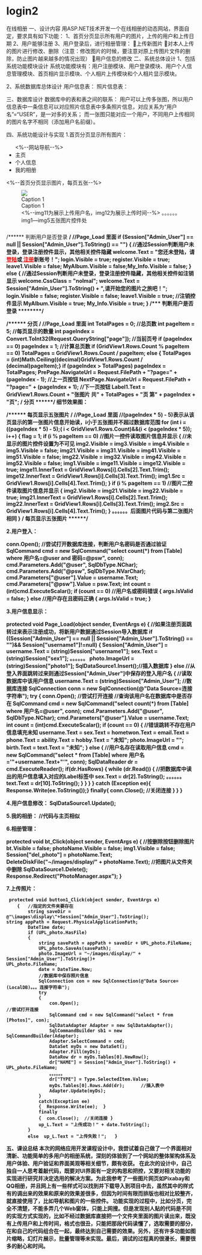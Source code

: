 # login2
在线相册
一、设计内容
用ASP.NET技术开发一个在线相册的动态网站，界面自定，要求具有如下功能：
1、首页分页显示所有用户的图片，上传的用户和上传日期
2、用户能够注册
3、用户登录后，进行相册管理：
上传新图片
对本人上传的图片进行修改、删除（注意：修改图片的时候，要注意对原上传图片文件的删除，防止图片越来越多的情况出现）
用户信息的修改
二、系统总体设计
1、包括系统功能模块设计
系统功能模块有：用户注册模块、用户登录模块、用户个人信息管理模块、首页相片显示模块、个人相片上传模块和个人相片显示模块。

2、系统数据库总体设计
用户信息表：               照片信息表：
   
三、数据库设计
数据库中的表和表之间的联系：
用户可以上传多张图，所以用户信息表中一条信息可以对应照片信息表中多条照片信息，对应关系为“用户名”=“USER”，是一对多的关系；
而一张图只能对应一个用户，不同用户上传相同的图片名字不相同（添加用户名前缀）。

四、系统功能设计与实现
1.首页分页显示所有图片：

<ul class="nav nav-tabs">  <%--网站导航--%>
	    <li class="active"><asp:HyperLink runat="server"  href="#">主页</asp:HyperLink></li>
	    <li><asp:HyperLink runat="server" href="In_f.aspx" id="My_Info">个人信息</asp:HyperLink></li>
          <li><asp:HyperLink runat="server" href="PhotoManager.aspx" id="MyAlbum">我的相册</asp:HyperLink></li>  </ul>
<%--首页分页显示图片，每页五张--%>
<script src="scripts/flex-images.min.js"></script>
<div class="flex-images" style="padding:10px 40px">
  <div class="item" data-w="219" data-h="180">
    <img src="images/display/blank.gif" style="max-height:200px;max-width:290px;" runat="server" id="img1" onblur="small(img1)" onclick="normal(img1)"/>
    <div class="over" runat="server" id="imge11">Caption 1</div><div class="bottom" runat="server" id="imge12">Caption 1</div>
  </div>  <%--img11为展示上传用户名，img12为展示上传时间--%>
          。。。。。。img1—img5五张图片控件处
</div>

/******        判断用户是否登录        ******/                              //Page_Load 里面
if (Session["Admin_User"] == null || Session["Admin_User"].ToString() == "")
            { //通过Session判断用户未登录，登录注册控件显示，其他相关控件隐藏
                welcome.Text = "<b>您还未登陆，请<a href='Loginpage.aspx' style='color:red;'>
<u>登陆</u></a>或<a href='loginWebForm1.aspx' style='color:red;'>
<u>注册</u></a>新账号！<b />";
                login.Visible = true; register.Visible = true; leave1.Visible = false;
                MyAlbum.Visible = false;My_Info.Visible = false;
            }
            else
            { //通过Session判断用户未登录，登录注册控件隐藏，其他相关控件如注销显示
                welcome.CssClass = "nolmal";
                welcome.Text = Session["Admin_User"].ToString() + ",请开始您的图片之旅吧！";
                login.Visible = false; register.Visible = false;
                leave1.Visible = true;  //注销控件显示
                MyAlbum.Visible = true;  My_Info.Visible = true;
            }
/*********     判断用户是否登录     ********/                                    

/******        分页        ******/                                    //Page_Load 里面
int TotalPages = 0;   //总页数
int pageItem = 5;     //每页显示的数量
int pageIndex = Convert.ToInt32(Request.QueryString["page"]);  //当前页号
if (pageIndex == 0) pageIndex = 1;
//计算总页数
if (GridView1.Rows.Count % pageItem == 0) TotalPages = GridView1.Rows.Count / pageItem;
else
{   TotalPages = (int)Math.Ceiling((decimal)GridView1.Rows.Count / (decimal)pageItem);}
if (pageIndex > TotalPages)  pageIndex = TotalPages;
PrePage.NavigateUrl = Request.FilePath + "?page=" + (pageIndex - 1);  //上一页按钮
NextPage.NavigateUrl = Request.FilePath + "?page=" + (pageIndex + 1); //下一页按钮
Label1.Text = GridView1.Rows.Count + "张图片 共" + TotalPages + "页 第" + pageIndex + "页";
/******        分页        ******/
细节效果图：



/******        每页显示五张图片       ******/                            //Page_Load 里面
//(pageIndex * 5) - 5)表示从该页显示的第一张图片信息开始读，i小于五张图并不超过数据库范围
for (int i = ((pageIndex * 5) - 5);( i < GridView1.Rows.Count)&&(i < (pageIndex * 5)); i++)
          {
              flag = 1;
              if (i % pageItem == 0) //图片一控件读取图片信息并显示
              {   //未显示的图片控件设置为不可见
                  img2.Visible = img3.Visible = img4.Visible = img5.Visible = false;
                  img21.Visible = img31.Visible = img41.Visible = img51.Visible = false;
                  img22.Visible = img32.Visible = img42.Visible = img52.Visible = false;                   			    img1.Visible = imge11.Visible = imge12.Visible = true;
                  imge11.InnerText = GridView1.Rows[i].Cells[2].Text.Trim();
                  imge12.InnerText = GridView1.Rows[i].Cells[3].Text.Trim();
                  img1.Src = GridView1.Rows[i].Cells[4].Text.Trim();
              }
              if (i % pageItem == 1)     //图片二控件读取图片信息并显示
              {
                  img2.Visible = img21.Visible = img22.Visible = true;
                  img21.InnerText = GridView1.Rows[i].Cells[2].Text.Trim();
                  img22.InnerText = GridView1.Rows[i].Cells[3].Text.Trim();
                  img2.Src = GridView1.Rows[i].Cells[4].Text.Trim();
              }      。。。。。。后面图片代码与第二张图片相同
}
/******        每页显示五张图片        ******/

2.用户登入：

conn.Open();       //尝试打开数据库连接，判断用户名密码是否通过验证
SqlCommand cmd = new SqlCommand("select count(*) from [Table] where 用户名=@user and 密码=@psw", conn);
cmd.Parameters.Add("@user", SqlDbType.NChar);
cmd.Parameters.Add("@psw", SqlDbType.NVarChar);
cmd.Parameters["@user"].Value = username.Text;   
cmd.Parameters["@psw"].Value = psw.Text;
int count = (int)cmd.ExecuteScalar();
if (count == 0)      //用户名或密码错误
{  args.IsValid = false; }
else                 //用户存在且密码正确
{  args.IsValid = true; }

3.用户信息显示：
      
protected void Page_Load(object sender, EventArgs e)
        {
            //如果注册页面跳转过来表示注册成功，将新用户数据通过Session导入数据库
            if ((Session["Admin_User"] == null || Session["Admin_User"].ToString() == "")&& Session["username1"]!=null)
            {
                Session["Admin_User"] = username.Text = (string)Session["username1"];
                sex.Text = (string)Session["sex1"];
                。。。。。。
                photo.ImageUrl = (string)Session["photo1"];
                SqlDataSource1.Insert();//插入数据库
            }
            else //从登入界面跳转过来则通过Session["Admin_User"]中保存的登入用户名
            {    //读取数据库中该用户信息
                username.Text = (string)Session["Admin_User"];
                //数据库连接
                SqlConnection conn = new SqlConnection(@"Data Source=连接字符串");
                try
                {   conn.Open();                                          //尝试打开连接
                    //查询该用户名在数据库中是否存在
                    SqlCommand cmd = new SqlCommand("select count(*) from [Table] where 用户名=@user", conn);
                    cmd.Parameters.Add("@user", SqlDbType.NChar);
                    cmd.Parameters["@user"].Value = username.Text;
                    int count = (int)cmd.ExecuteScalar();
                    if (count == 0)
                    {   //错误跳转不存在用户信息填充未知
                        username.Text = sex.Text = hometwon.Text = email.Text = phone.Text = ability.Text = hobby.Text = "未知";
                        photo.ImageUrl = "";
                        birth.Text = text.Text = "未知";
                    }
                    else
                    {   //用户名存在读取用户信息
                        cmd = new SqlCommand("select * from [Table] where 用户名='"+username.Text+"'", conn);
                        SqlDataReader dr = cmd.ExecuteReader();
                        if(dr.HasRows)
                        {
                            while (dr.Read())
                            {   //把数据库中读出的用户信息填入对应的Label标签中
                                sex.Text = dr[2].ToString();
                               。。。。。。
                                text.Text = dr[10].ToString();
                            }
                        }
                    }
                }
                catch (Exception ee){ Response.Write(ee.ToString());}
                finally{  conn.Close();   //关闭连接 }
            }
        }

4.用户信息修改：
SqlDataSource1.Update();

5.我的相册：
//代码与主页相似

6.相册管理：

protected void bt_Click(object sender, EventArgs e)
      {   //按删除按钮删除图片
          bt.Visible = false;
          photoName.Visible = false;
          img1.Visible = false;
          Session["del_photo"] = photoName.Text;
          DeleteDiskFile("~/images/display/" + photoName.Text);     //把图片从文件夹中删除
          SqlDataSource1.Delete();
          Response.Redirect("PhotoManager.aspx");
      }

7.上传照片：
     
   
     protected void button1_Click(object sender, EventArgs e)
        {   //指定的文件夹要存在
            string saveDir = @"\images\display\"+Session["Admin_User"].ToString();              		   string appPath = Request.PhysicalApplicationPath;
            DateTime date;
            if (UPL_photo.HasFile)
            {
                string savePath = appPath + saveDir + UPL_photo.FileName;
                UPL_photo.SaveAs(savePath);
                photo.ImageUrl = "~/images/display/" + Session["Admin_User"].ToString()+ 							UPL_photo.FileName;
                date = DateTime.Now;
                //数据库中保存照片信息
                SqlConnection con = new SqlConnection(@"Data Source=(LocalDB)。。。连接字符串");
                try
                {
                    con.Open();                                          //尝试打开连接
                    SqlCommand cmd = new SqlCommand("select * from [Photos]", con);
                    SqlDataAdapter Adapter = new SqlDataAdapter();
                    SqlCommandBuilder sb1 = new SqlCommandBuilder(Adapter);
                    Adapter.SelectCommand = cmd;
                    DataSet myDs = new DataSet();
                    Adapter.Fill(myDs);
                    DataRow dr = myDs.Tables[0].NewRow();
                    dr["NAME"] = Session["Admin_User"].ToString() + UPL_photo.FileName;
                    。。。。。。
                    dr["TYPE"] = Type.SelectedItem.Value;
                    myDs.Tables[0].Rows.Add(dr);      //插入表中
                    Adapter.Update(myDs);
                }
                catch(Exception ee)
                {  Response.Write(ee);  }
                finally
                {  con.Close();  //关闭连接 }
                up_L.Text = "上传成功！" + date.ToString();
            }
            else  up_L.Text = "上传失败！";   }

五、课设总结
本次的网络应用开发课程设计中，我尝试着自己做了一个界面相对清新、功能简单的多用户的相册系统，深刻的体验到了一个网站的整体架构体系及用户体验、用户验证和界面美观等相关细节，颇有收获。
在此次的设计中，自己独自一人思考着敲代码，既要对UI界面有一定的构思和把控，又要对相关功能的实现进行研究并决定选用的解决方案。为此我参考了一些图片网页如Pixabay和QQ相册，并且网上有一些样式可以找到并下载导入到项目中去，虽然其中的样式有的调出来的效果和原来的效果差很多，但因为时间有限而排版也相对比较整齐，就直接使用了，比如导航和图片的一些控件。
功能实现的过程中，比如分页，完全不清楚，不能多弄几个Web窗体，只能上网搜。但是发现别人贴的代码是不同的实现方式实现的，比如不经过数据库直接把一个文件夹里面的图片读出来，既没有上传用户和上传时间，格式也很丑，只能把那段代码读懂了，选取需要的部分，在和自己的代码组合在一起，最终达到自己需要的效果。另外，还有许多功能如图片缩略，幻灯片展示，批量管理等未实现。最后，调试的过程真的很漫长，需要很多的耐心和时间。
